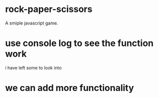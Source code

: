 # rock-paper-scissors

A smiple javascript game.

# use console log to see the function work

i have left some to look into

# we can add more functionality
